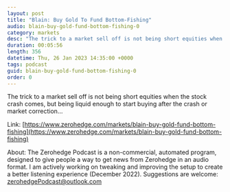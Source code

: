 ```yaml
---
layout: post
title: "Blain: Buy Gold To Fund Bottom-Fishing"
audio: blain-buy-gold-fund-bottom-fishing-0
category: markets
desc: "The trick to a market sell off is not being short equities when the stock crash comes, but being liquid enough to start buying after the crash or market correction..."
duration: 00:05:56
length: 356
datetime: Thu, 26 Jan 2023 14:35:00 +0000
tags: podcast
guid: blain-buy-gold-fund-bottom-fishing-0
order: 0
---
```

The trick to a market sell off is not being short equities when the stock crash comes, but being liquid enough to start buying after the crash or market correction...

Link: [https://www.zerohedge.com/markets/blain-buy-gold-fund-bottom-fishing](https://www.zerohedge.com/markets/blain-buy-gold-fund-bottom-fishing)

About: The Zerohedge Podcast is a non-commercial, automated program, designed to give people a way to get news from Zerohedge in an audio format.  I am actively working on tweaking and improving the setup to create a better listening experience (December 2022).  Suggestions are welcome: [zerohedgePodcast@outlook.com](mailto:zerohedgePodcast@outlook.com)